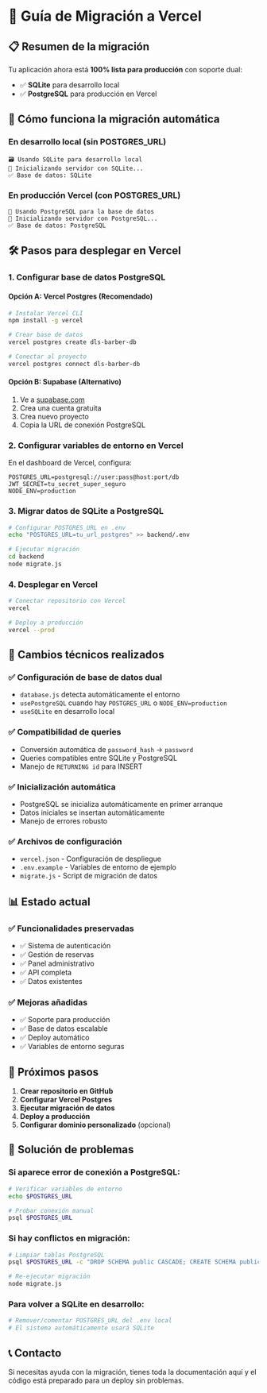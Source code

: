 # 🚀 Guía de Migración a Vercel

## 📋 Resumen de la migración

Tu aplicación ahora está **100% lista para producción** con soporte dual:

- ✅ **SQLite** para desarrollo local
- ✅ **PostgreSQL** para producción en Vercel

## 🔄 Cómo funciona la migración automática

### **En desarrollo local (sin POSTGRES_URL)**

```
🗃️ Usando SQLite para desarrollo local
🔧 Inicializando servidor con SQLite...
✅ Base de datos: SQLite
```

### **En producción Vercel (con POSTGRES_URL)**

```
🐘 Usando PostgreSQL para la base de datos
🔧 Inicializando servidor con PostgreSQL...
✅ Base de datos: PostgreSQL
```

## 🛠️ Pasos para desplegar en Vercel

### **1. Configurar base de datos PostgreSQL**

#### **Opción A: Vercel Postgres (Recomendado)**

```bash
# Instalar Vercel CLI
npm install -g vercel

# Crear base de datos
vercel postgres create dls-barber-db

# Conectar al proyecto
vercel postgres connect dls-barber-db
```

#### **Opción B: Supabase (Alternativo)**

1. Ve a [supabase.com](https://supabase.com)
2. Crea una cuenta gratuita
3. Crea nuevo proyecto
4. Copia la URL de conexión PostgreSQL

### **2. Configurar variables de entorno en Vercel**

En el dashboard de Vercel, configura:

```
POSTGRES_URL=postgresql://user:pass@host:port/db
JWT_SECRET=tu_secret_super_seguro
NODE_ENV=production
```

### **3. Migrar datos de SQLite a PostgreSQL**

```bash
# Configurar POSTGRES_URL en .env
echo "POSTGRES_URL=tu_url_postgres" >> backend/.env

# Ejecutar migración
cd backend
node migrate.js
```

### **4. Desplegar en Vercel**

```bash
# Conectar repositorio con Vercel
vercel

# Deploy a producción
vercel --prod
```

## 🔧 Cambios técnicos realizados

### **✅ Configuración de base de datos dual**

- `database.js` detecta automáticamente el entorno
- `usePostgreSQL` cuando hay `POSTGRES_URL` o `NODE_ENV=production`
- `useSQLite` en desarrollo local

### **✅ Compatibilidad de queries**

- Conversión automática de `password_hash` → `password`
- Queries compatibles entre SQLite y PostgreSQL
- Manejo de `RETURNING id` para INSERT

### **✅ Inicialización automática**

- PostgreSQL se inicializa automáticamente en primer arranque
- Datos iniciales se insertan automáticamente
- Manejo de errores robusto

### **✅ Archivos de configuración**

- `vercel.json` - Configuración de despliegue
- `.env.example` - Variables de entorno de ejemplo
- `migrate.js` - Script de migración de datos

## 📊 Estado actual

### **✅ Funcionalidades preservadas**

- ✅ Sistema de autenticación
- ✅ Gestión de reservas
- ✅ Panel administrativo
- ✅ API completa
- ✅ Datos existentes

### **✅ Mejoras añadidas**

- ✅ Soporte para producción
- ✅ Base de datos escalable
- ✅ Deploy automático
- ✅ Variables de entorno seguras

## 🎯 Próximos pasos

1. **Crear repositorio en GitHub**
2. **Configurar Vercel Postgres**
3. **Ejecutar migración de datos**
4. **Deploy a producción**
5. **Configurar dominio personalizado** (opcional)

## 🛟 Solución de problemas

### **Si aparece error de conexión a PostgreSQL:**

```bash
# Verificar variables de entorno
echo $POSTGRES_URL

# Probar conexión manual
psql $POSTGRES_URL
```

### **Si hay conflictos en migración:**

```bash
# Limpiar tablas PostgreSQL
psql $POSTGRES_URL -c "DROP SCHEMA public CASCADE; CREATE SCHEMA public;"

# Re-ejecutar migración
node migrate.js
```

### **Para volver a SQLite en desarrollo:**

```bash
# Remover/comentar POSTGRES_URL del .env local
# El sistema automáticamente usará SQLite
```

## 📞 Contacto

Si necesitas ayuda con la migración, tienes toda la documentación aquí y el código está preparado para un deploy sin problemas.
